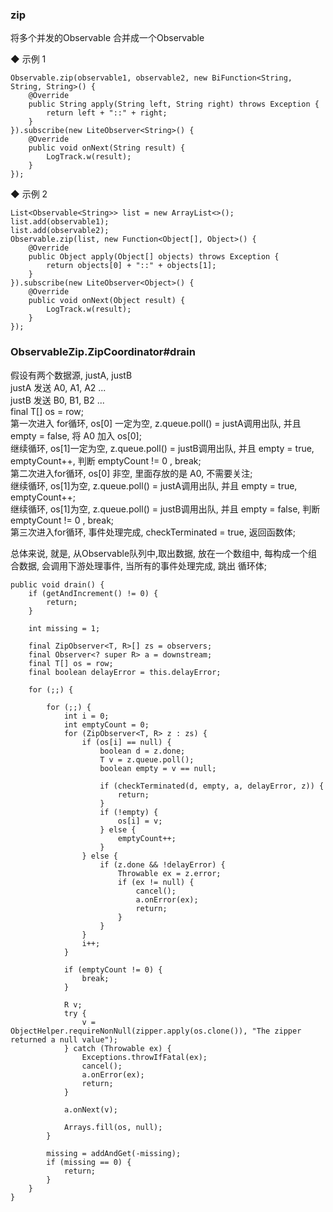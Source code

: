 ### zip  
将多个并发的Observable 合并成一个Observable  

◆ 示例 1  
```
Observable.zip(observable1, observable2, new BiFunction<String, String, String>() {
    @Override
    public String apply(String left, String right) throws Exception {
        return left + "::" + right;
    }
}).subscribe(new LiteObserver<String>() {
    @Override
    public void onNext(String result) {
        LogTrack.w(result);
    }
});
```  
◆ 示例 2  
```
List<Observable<String>> list = new ArrayList<>();
list.add(observable1);
list.add(observable2);
Observable.zip(list, new Function<Object[], Object>() {
    @Override
    public Object apply(Object[] objects) throws Exception {
        return objects[0] + "::" + objects[1];
    }
}).subscribe(new LiteObserver<Object>() {
    @Override
    public void onNext(Object result) {
        LogTrack.w(result);
    }
});
```
### ObservableZip.ZipCoordinator#drain  
假设有两个数据源, justA, justB  
justA  发送 A0, A1, A2  ...  
justB  发送 B0, B1, B2  ...  
final T[] os = row;  
第一次进入 for循环, os[0] 一定为空, z.queue.poll() = justA调用出队, 并且 empty = false, 将 A0 加入 os[0];  
继续循环, os[1]一定为空,  z.queue.poll() = justB调用出队, 并且 empty = true, emptyCount++,  判断 emptyCount != 0 , break;   
第二次进入for循环, os[0] 非空, 里面存放的是 A0, 不需要关注;  
继续循环, os[1]为空,  z.queue.poll() = justA调用出队, 并且 empty = true, emptyCount++;   
继续循环, os[1]为空,  z.queue.poll() = justB调用出队, 并且 empty = false, 判断 emptyCount != 0 , break;  
第三次进入for循环,    事件处理完成, checkTerminated = true, 返回函数体;  

总体来说, 就是, 从Observable队列中,取出数据, 放在一个数组中, 每构成一个组合数据, 会调用下游处理事件,  当所有的事件处理完成, 跳出 循环体;  

```
public void drain() {
    if (getAndIncrement() != 0) {
        return;
    }

    int missing = 1;

    final ZipObserver<T, R>[] zs = observers;
    final Observer<? super R> a = downstream;
    final T[] os = row;
    final boolean delayError = this.delayError;

    for (;;) {

        for (;;) {
            int i = 0;
            int emptyCount = 0;
            for (ZipObserver<T, R> z : zs) {
                if (os[i] == null) {
                    boolean d = z.done;
                    T v = z.queue.poll();
                    boolean empty = v == null;

                    if (checkTerminated(d, empty, a, delayError, z)) {
                        return;
                    }
                    if (!empty) {
                        os[i] = v;
                    } else {
                        emptyCount++;
                    }
                } else {
                    if (z.done && !delayError) {
                        Throwable ex = z.error;
                        if (ex != null) {
                            cancel();
                            a.onError(ex);
                            return;
                        }
                    }
                }
                i++;
            }

            if (emptyCount != 0) {
                break;
            }

            R v;
            try {
                v = ObjectHelper.requireNonNull(zipper.apply(os.clone()), "The zipper returned a null value");
            } catch (Throwable ex) {
                Exceptions.throwIfFatal(ex);
                cancel();
                a.onError(ex);
                return;
            }

            a.onNext(v);

            Arrays.fill(os, null);
        }

        missing = addAndGet(-missing);
        if (missing == 0) {
            return;
        }
    }
}
```